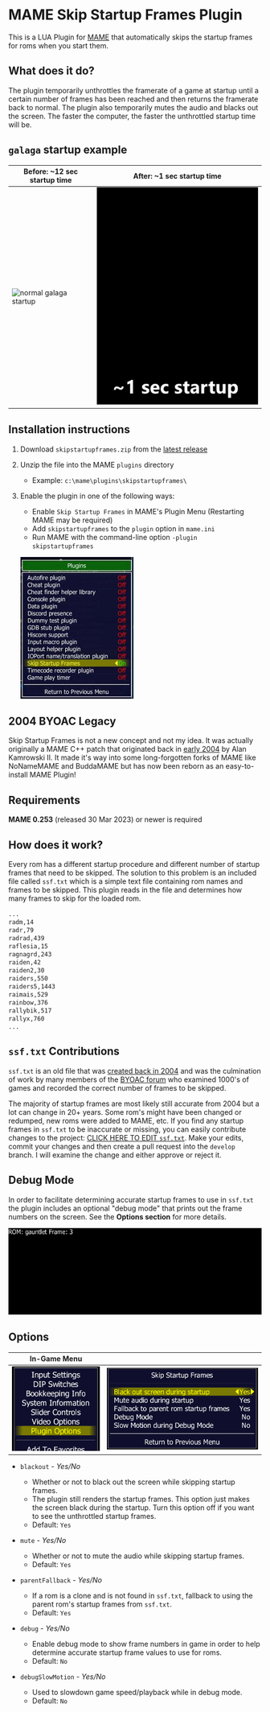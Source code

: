 # MAME Skip Startup Frames Plugin

This is a LUA Plugin for [MAME](https://www.mamedev.org/) that automatically skips the startup frames for roms when you start them.

## What does it do?

The plugin temporarily unthrottles the framerate of a game at startup until a certain number of frames has been reached and then returns the framerate back to normal. The plugin also temporarily mutes the audio and blacks out the screen. The faster the computer, the faster the unthrottled startup time will be.

## `galaga` startup example

| Before: ~12 sec startup time               | After: ~1 sec startup time              |
| ------------------------------------------ | --------------------------------------- |
| ![normal galaga startup](media/before.gif) | ![fast galaga startup](media/after.gif) |

## Installation instructions

1. Download `skipstartupframes.zip` from the [latest release](https://github.com/Jakobud/skipstartupframes/releases)
2. Unzip the file into the MAME `plugins` directory
   - Example: `c:\mame\plugins\skipstartupframes\`
3. Enable the plugin in one of the following ways:

   - Enable `Skip Startup Frames` in MAME's Plugin Menu (Restarting MAME may be required)
   - Add `skipstartupframes` to the `plugin` option in `mame.ini`
   - Run MAME with the command-line option `-plugin skipstartupframes`

   ![MAME plugin toggle menu](media/plugin-menu.jpg)

## 2004 BYOAC Legacy

Skip Startup Frames is not a new concept and not my idea. It was actually originally a MAME C++ patch that originated back in [early 2004](https://www.retroblast.com/archives/a-200403.html) by Alan Kamrowski II. It made it's way into some long-forgotten forks of MAME like NoNameMAME and BuddaMAME but has now been reborn as an easy-to-install MAME Plugin!

## Requirements

**MAME 0.253** (released 30 Mar 2023) or newer is required

## How does it work?

Every rom has a different startup procedure and different number of startup frames that need to be skipped. The solution to this problem is an included file called `ssf.txt` which is a simple text file containing rom names and frames to be skipped. This plugin reads in the file and determines how many frames to skip for the loaded rom.

```
...
radm,14
radr,79
radrad,439
raflesia,15
ragnagrd,243
raiden,42
raiden2,30
raiders,550
raiders5,1443
raimais,529
rainbow,376
rallybik,517
rallyx,760
...
```

## `ssf.txt` Contributions

`ssf.txt` is an old file that was [created back in 2004](https://forum.arcadecontrols.com/index.php/topic,48674.msg) and was the culmination of work by many members of the [BYOAC forum](https://forum.arcadecontrols.com/) who examined 1000's of games and recorded the correct number of frames to be skipped.

The majority of startup frames are most likely still accurate from 2004 but a lot can change in 20+ years. Some rom's might have been changed or redumped, new roms were added to MAME, etc. If you find any startup frames in `ssf.txt` to be inaccurate or missing, you can easily contribute changes to the project:
[CLICK HERE TO EDIT `ssf.txt`](https://github.com/Jakobud/skipstartupframes/edit/main/ssf.txt). Make your edits, commit your changes and then create a pull request into the `develop` branch. I will examine the change and either approve or reject it.

## Debug Mode

In order to facilitate determining accurate startup frames to use in `ssf.txt` the plugin includes an optional "debug mode" that prints out the frame numbers on the screen. See the **Options section** for more details.

![Skip Startup Frames Debug Mode](media/debug.gif)

## Options

| In-Game Menu                              |                                                               |
| ----------------------------------------- | ------------------------------------------------------------- |
| ![Mame In-Game Menu](media/game-menu.png) | ![Skip Startup Frames Options](media/plugin-options-menu.png) |

- `blackout` - _Yes/No_

  - Whether or not to black out the screen while skipping startup frames.
  - The plugin still renders the startup frames. This option just makes the screen black during the startup. Turn this option off if you want to see the unthrottled startup frames.
  - Default: `Yes`

- `mute` - _Yes/No_

  - Whether or not to mute the audio while skipping startup frames.
  - Default: `Yes`

- `parentFallback` - _Yes/No_

  - If a rom is a clone and is not found in `ssf.txt`, fallback to using the parent rom's startup frames from `ssf.txt`.
  - Default: `Yes`

- `debug` - _Yes/No_

  - Enable debug mode to show frame numbers in game in order to help determine accurate startup frame values to use for roms.
  - Default: `No`

- `debugSlowMotion` - _Yes/No_
  - Used to slowdown game speed/playback while in debug mode.
  - Default: `No`
